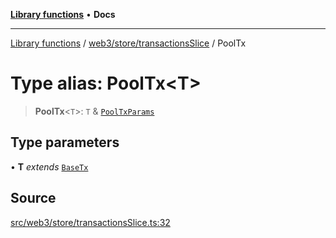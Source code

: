 [**Library functions**](../../../../README.md) • **Docs**

***

[Library functions](../../../../modules.md) / [web3/store/transactionsSlice](../README.md) / PoolTx

# Type alias: PoolTx\<T\>

> **PoolTx**\<`T`\>: `T` & [`PoolTxParams`](PoolTxParams.md)

## Type parameters

• **T** *extends* [`BaseTx`](../../../adapters/types/type-aliases/BaseTx.md)

## Source

[src/web3/store/transactionsSlice.ts:32](https://github.com/bgd-labs/fe-shared/blob/bcb81f075c57b42adfeb5f3e6c387d13f532f431/src/web3/store/transactionsSlice.ts#L32)
